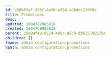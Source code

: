 ```yaml
---
id: e58b8faf-356f-4a50-a764-ad9dcc270f8a
title: Promotions
desc: ''
updated: 1604769905818
created: 1604769905818
parent: 26e9af49-0524-496c-a5db-db625198575e
children: []
fname: admin.configuration.promotions
hpath: admin.configuration.promotions
---
```



